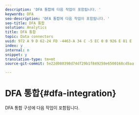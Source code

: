 ```yaml
---
description: 'DFA 통합에 다음 작업이 포함됩니다. '
keywords: DFA
seo-description: 'DFA 통합에 다음 작업이 포함됩니다. '
seo-title: DFA 통합
solution: Analytics
title: DFA 통합
topic: Data connectors
uuid: 972 A 9 D 62-24 FD -4463-A 34 C -5 EC 0 B 926 E 81 E
index: y
internal: n
snippet: y
translation-type: tm+mt
source-git-commit: 5e22d080398d74df29b1f849258e6500168cd5aa

---
```



# DFA 통합{#dfa-integration}

DFA 통합 구성에 다음 작업이 포함됩니다.

